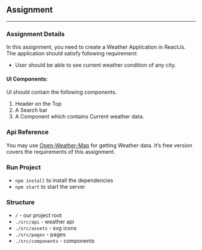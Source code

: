 ## **Assignment**

---

### **Assignment Details**

In this assignment, you need to create a Weather Application in ReactJs. The application should satisfy
following requirement:

- User should be able to see current weather condition of any city.

#### **UI Components**:

UI should contain the following components.

1. Header on the Top
2. A Search bar
3. A Component which contains Current weather data.

### **Api Reference**

You may use [Open-Weather-Map](https://rapidapi.com/community/api/open-weather-map/) for getting Weather data. It’s free version covers the requirements of
this assignment.

### **Run Project**

- `npm install` to install the dependencies
- `npm start` to start the server

### **Structure**

- `/` - our project root
- `./src/api` - weather api
- `./src/assets` - svg icons
- `./src/pages` - pages
- `./src/components` - components

